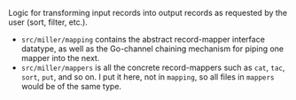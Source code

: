 Logic for transforming input records into output records as requested by the user (sort, filter, etc.).

* `src/miller/mapping` contains the abstract record-mapper interface datatype, as well as the Go-channel chaining mechanism for piping one mapper into the next.
* `src/miller/mappers` is all the concrete record-mappers such as `cat`, `tac`, `sort`, `put`, and so on. I put it here, not in `mapping`, so all files in `mappers` would be of the same type.
